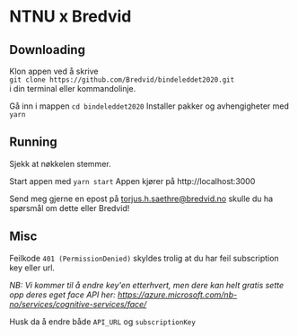 # NTNU x Bredvid

## Downloading
Klon appen ved å skrive <br/>
`git clone https://github.com/Bredvid/bindeleddet2020.git` <br/>
i din terminal eller kommandolinje.

Gå inn i mappen `cd bindeleddet2020`
Installer pakker og avhengigheter med `yarn`

## Running

Sjekk at nøkkelen stemmer.

Start appen med `yarn start`
Appen kjører på http://localhost:3000

Send meg gjerne en epost på torjus.h.saethre@bredvid.no skulle du ha spørsmål om dette eller Bredvid!

## Misc

Feilkode `401 (PermissionDenied)` skyldes trolig at du har feil subscription key eller url.

*NB: Vi kommer til å endre key'en etterhvert, men dere kan helt gratis sette opp deres eget face API her: https://azure.microsoft.com/nb-no/services/cognitive-services/face/*

Husk da å endre både `API_URL` og `subscriptionKey`

